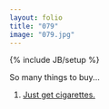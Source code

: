 ```yaml
---
layout: folio
title: "079"
image: "079.jpg"
---
```

{% include JB/setup %}

<div class="copy">
	<p>So many things to buy...</p>
</div>

<div class="choice">
	<ol>
		<li><a href="080.html">
			Just get cigarettes.
		</a></li>
	</ol>
</div>